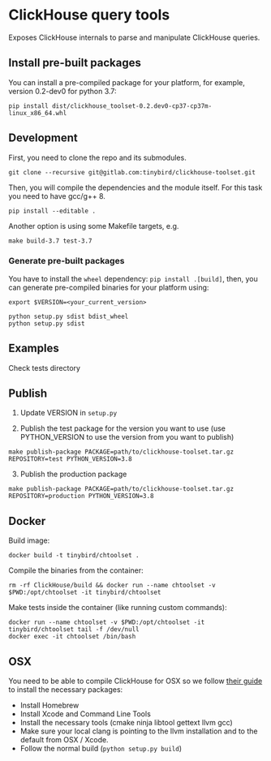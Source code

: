 

# ClickHouse query tools

Exposes ClickHouse internals to parse and manipulate ClickHouse queries.

## Install pre-built packages

You can install a pre-compiled package for your platform, for example, version 0.2-dev0 for python 3.7:

```
pip install dist/clickhouse_toolset-0.2.dev0-cp37-cp37m-linux_x86_64.whl
```

## Development

First, you need to clone the repo and its submodules.

```
git clone --recursive git@gitlab.com:tinybird/clickhouse-toolset.git
```

Then, you will compile the dependencies and the module itself. For this task you need to have gcc/g++ 8.

```
pip install --editable .
```

Another option is using some Makefile targets, e.g.

```
make build-3.7 test-3.7
```

### Generate pre-built packages

You have to install the `wheel` dependency: `pip install .[build]`, then, you can generate pre-compiled binaries for your platform using:

```
export $VERSION=<your_current_version>

python setup.py sdist bdist_wheel
python setup.py sdist
```

## Examples

Check tests directory

## Publish

1. Update VERSION in `setup.py`

2. Publish the test package for the version you want to use (use PYTHON_VERSION to use the version from you want to publish)

```
make publish-package PACKAGE=path/to/clickhouse-toolset.tar.gz REPOSITORY=test PYTHON_VERSION=3.8
```

3. Publish the production package

```
make publish-package PACKAGE=path/to/clickhouse-toolset.tar.gz REPOSITORY=production PYTHON_VERSION=3.8
```

## Docker

Build image:

```
docker build -t tinybird/chtoolset .
```

Compile the binaries from the container:

```
rm -rf ClickHouse/build && docker run --name chtoolset -v $PWD:/opt/chtoolset -it tinybird/chtoolset
```

Make tests inside the container (like running custom commands):

```
docker run --name chtoolset -v $PWD:/opt/chtoolset -it tinybird/chtoolset tail -f /dev/null
docker exec -it chtoolset /bin/bash
```

## OSX

You need to be able to compile ClickHouse for OSX so we follow [their guide](https://github.com/ClickHouse/ClickHouse/blob/master/docs/en/development/build-osx.md) to install the necessary packages:

* Install Homebrew
* Install Xcode and Command Line Tools
* Install the necessary tools (cmake ninja libtool gettext llvm gcc)
* Make sure your local clang is pointing to the llvm installation and to the default from OSX / Xcode.
* Follow the normal build (`python setup.py build`)

